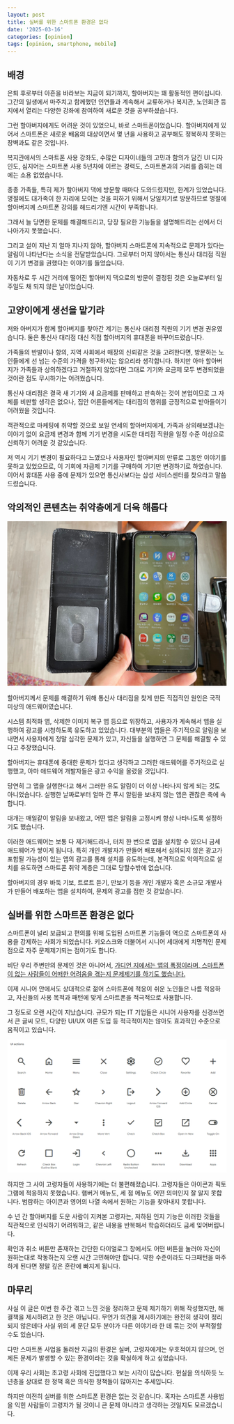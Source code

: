 ```yaml
---
layout: post
title: 실버를 위한 스마트폰 환경은 없다
date: '2025-03-16'
categories: [opinion]
tags: [opinion, smartphone, mobile]
---
```


## 배경

은퇴 후로부터 아흔을 바라보는 지금이 되기까지, 할아버지는 꽤 활동적인 편이십니다. 그간의 일생에서 마주치고 함께했던 인연들과 계속해서 교류하거나 복지관, 노인회관 등지에서 열리는 다양한 강좌에 참여하여 새로운 것을 공부하셨습니다.

그런 할아버지에게도 어려운 것이 있었으니, 바로 스마트폰이었습니다. 할아버지에게 있어서 스마트폰은 새로운 배움의 대상이면서 몇 년을 사용하고 공부해도 정복하지 못하는 장벽과도 같은 것입니다.  

복지관에서의 스마트폰 사용 강좌도, 수많은 디자이너들의 고민과 함의가 담긴 UI 디자인도, 심지어는 스마트폰 사용 5년차에 이르는 경력도, 스마트폰과의 거리를 좁히는 데에는 소용 없었습니다.

종종 가족들, 특히 제가 할아버지 댁에 방문할 때마다 도와드렸지만, 한계가 있었습니다. 명절에도 대가족이 한 자리에 모이는 것을 피하기 위해서 당일치기로 방문하므로 명절에 할아버지께 스마트폰 강의를 해드리기엔 시간이 부족합니다. 

그래서 늘 당면한 문제를 해결해드리고, 당장 필요한 기능들을 설명해드리는 선에서 더 나아가지 못했습니다.

그리고 설이 지난 지 얼마 지나지 않아, 할아버지 스마트폰에 지속적으로 문제가 있다는 알림이 나타난다는 소식을 전달받았습니다. 그로부터 머지 않아서는 통신사 대리점 직원이 기기 변경을 권했다는 이야기를 들었습니다.

자동차로 두 시간 거리에 떨어진 할아버지 댁으로의 방문이 결정된 것은 오늘로부터 일주일도 채 되지 않은 날이었습니다.

## 고양이에게 생선을 맡기랴

저와 아버지가 함께 할아버지를 찾아간 계기는 통신사 대리점 직원의 기기 변경 권유였습니다. 둘은 통신사 대리점 대신 직접 할아버지의 휴대폰을 바꾸어드렸습니다.  

가족들의 반발이나 항의, 지역 사회에서 매장의 신뢰같은 것을 고려한다면, 방문하는 노인들에게 선 넘는 수준의 가격을 청구하지는 않으리라 생각합니다. 하지만 아마 할아버지가 가족들과 상의하겠다고 거절하지 않았다면 그대로 기기와 요금제 모두 변경되었을 것이란 점도 무시하기는 어려웠습니다.

통신사 대리점은 결국 새 기기와 새 요금제를 판매하고 판촉하는 것이 본업이므로 그 자체를 비판할 생각은 없으나, 집안 어른들에게는 대리점의 행위를 긍정적으로 받아들이기 어려웠을 것입니다.

객관적으로 마케팅에 취약할 것으로 보일 연세의 할아버지에게, 가족과 상의해보겠냐는 이야기 없이 요금제 변경과 함께 기기 변경을 시도한 대리점 직원을 일정 수준 이상으로 신뢰하기 어려운 것 같았습니다.

저 역시 기기 변경이 필요하다고 느꼈으나 사용자인 할아버지의 만류로 그동안 이야기를 못하고 있었으므로, 이 기회에 자급제 기기를 구매하여 기기만 변경하기로 하였습니다. 이어서 휴대폰 사용 중에 문제가 있으면 통신사보다는 삼성 서비스센터를 찾으라고 말씀드렸습니다.

## 악의적인 콘텐츠는 취약층에게 더욱 해롭다

![alt text](/static/posts/2025-03-16-there-is-no-smartphone-env-for-silver/image.png)

할아버지께서 문제를 해결하기 위해 통신사 대리점을 찾게 만든 직접적인 원인은 국적 미상의 애드웨어였습니다.

시스템 최적화 앱, 삭제한 이미지 복구 앱 등으로 위장하고, 사용자가 계속해서 앱을 실행하여 광고를 시청하도록 유도하고 있었습니다. 대부분의 앱들은 주기적으로 알림을 보내면서 사용자에게 정말 심각한 문제가 있고, 자신들을 실행하면 그 문제를 해결할 수 있다고 주장했습니다.

할아버지는 휴대폰에 중대한 문제가 있다고 생각하고 그러한 애드웨어를 주기적으로 실행했고, 아마 애드웨어 개발자들은 광고 수익을 올렸을 것입니다.

당연히 그 앱을 실행한다고 해서 그러한 유도 알림이 더 이상 나타나지 않게 되는 것도 아니었습니다. 실행한 날짜로부터 얼마 간 푸시 알림을 보내지 않는 앱은 괜찮은 축에 속합니다. 

대개는 매일같이 알림을 보내왔고, 어떤 앱은 알림을 고정시켜 항상 나타나도록 설정하기도 했습니다.  

이러한 애드웨어는 보통 다 제거해드리나, 터치 한 번으로 앱을 설치할 수 있으니 금세 애드웨어가 쌓이게 됩니다. 특히 개인 개발자가 만들어 배포해서 심의되지 않은 광고가 포함될 가능성이 있는 앱의 광고를 통해 설치를 유도하는데, 본격적으로 악의적으로 설치를 유도하면 스마트폰 취약 계층은 그대로 당할수밖에 없습니다.

할아버지의 경우 바둑 기보, 트로트 듣기, 만보기 등을 개인 개발자 혹은 소규모 개발사가 만들어 배포하는 앱을 설치하여, 문제의 광고를 접한 것 같았습니다.

## 실버를 위한 스마트폰 환경은 없다

스마트폰이 널리 보급되고 편의를 위해 도입된 스마트폰 기능들이 역으로 스마트폰의 사용을 강제하는 사회가 되었습니다. 키오스크와 더불어서 시니어 세대에게 치명적인 문제점으로 자주 문제제기되는 점이기도 합니다.  

비단 우리 주변만의 문제인 것은 아니어서, [가디언 지에서는 앱의 폭정이라며, 스마트폰이 없는 사람들이 어떠한 어려움을 겪는지 문제제기를 하기도 했습니다.](https://www.theguardian.com/money/2025/feb/22/the-tyranny-of-apps-those-without-smartphones-are-unfairly-penalised-say-campaigners)  

이제 시니어 안에서도 상대적으로 젊어 스마트폰에 적응이 쉬운 노인들은 나름 적응하고, 자신들의 사용 목적과 패턴에 맞게 스마트폰을 적극적으로 사용합니다.  

그 정도로 오랜 시간이 지났습니다. 규모가 되는 IT 기업들은 시니어 사용자를 신경쓰면서 큰 글씨 모드, 다양한 UI/UX 이론 도입 등 적극적이지는 않아도 효과적인 수준으로 움직이고 있습니다.

![Material Icons](/static/posts/2025-03-16-there-is-no-smartphone-env-for-silver/material-icons.png)

하지만 그 사이 고령자들이 사용하기에는 더 불편해졌습니다. 고령자들은 아이콘과 픽토그램에 적응하지 못했습니다. 햄버거 메뉴도, 세 점 메뉴도 어떤 의미인지 잘 알지 못합니다. 범람하는 아이콘과 영어의 나열 속에서 원하는 기능을 찾아내지 못합니다.

수 년 간 할아버지를 도운 사람이 지켜본 고령자는, 저하된 인지 기능은 이러한 것들을 직관적으로 인식하기 어려워하고, 같은 내용을 반복해서 학습하더라도 금세 잊어버립니다.  

확인과 취소 버튼만 존재하는 간단한 다이얼로그 창에서도 어떤 버튼을 눌러야 자신이 원하는대로 작동하는지 오랜 시간 고민해야만 합니다. 약한 수준이라도 다크패턴을 마주하게 된다면 정말 깊은 혼란에 빠지게 됩니다.

## 마무리

사실 이 글은 이번 한 주간 겪고 느낀 것을 정리하고 문제 제기하기 위해 작성했지만, 해결책을 제시하려고 한 것은 아닙니다. 무언가 의견을 제시하기에는 완전히 생각이 정리되지 않은데다 사실 위의 세 문단 모두 분야가 다른 이야기라 한 데 묶는 것이 부적절할 수도 있습니다.

다만 스마트폰 사업을 둘러싼 지금의 환경은 실버, 고령자에게는 우호적이지 않으며, 언제든 문제가 발생할 수 있는 환경이라는 것을 확실하게 하고 싶었습니다.

이제 우리 사회는 초고령 사회에 진입했다고 보는 시각이 많습니다. 현실을 의식하듯 노년층을 상대로 한 정책 혹은 의식한 정책들이 많아지는 추세입니다.  

하지만 여전히 실버를 위한 스마트폰 환경은 없는 것 같습니다. 혹자는 스마트폰 사용법을 익힌 사람들이 고령자가 될 것이니 큰 문제 아니라고 생각하는 것일지도 모르겠습니다.
